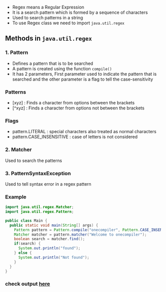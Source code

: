 * Regex means a Regular Expression
* It is a search pattern which is formed by a sequence of characters
* Used to search patterns in a string
* To use Regex class we need to import `java.util.regex`

## Methods in `java.util.regex`
### 1. Pattern
* Defines a pattern that is to be searched 
* A pattern is created using the function `compile()`
* It has 2 parameters, First parameter used to indicate the pattern that is searched and the other parameter is a flag to tell the case-sensitivity

### Patterns
* \[xyz\] : Finds a character from options between the brackets
* \[^xyz\] : Finds a character from options not between the brackets

### Flags
* pattern.LITERAL : special characters also treated as normal characters
* pattern.CASE_INSENSITIVE : case of letters is not considered

### 2. Matcher
Used to search the patterns

### 3. PatternSyntaxException
Used to tell syntax error in a regex pattern

### Example


```java
import java.util.regex.Matcher;
import java.util.regex.Pattern;

public class Main {
  public static void main(String[] args) {
    Pattern pattern = Pattern.compile("onecompiler", Pattern.CASE_INSENSITIVE);
    Matcher matcher = pattern.matcher("Welcome to onecompiler");
    boolean search = matcher.find();
    if(search) {
      System.out.println("found");
    } else {
      System.out.println("Not found");
    }
  }
}
```
### check output [here](https://onecompiler.com/java/3w4fk3y7w)